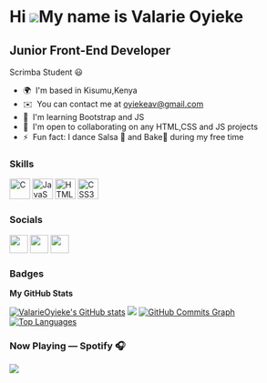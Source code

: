 Hi ![](https://user-images.githubusercontent.com/18350557/176309783-0785949b-9127-417c-8b55-ab5a4333674e.gif)My name is Valarie Oyieke
======================================================================================================================================

Junior Front-End Developer
--------------------------

Scrimba Student 😃

*   🌍  I'm based in Kisumu,Kenya
*   ✉️  You can contact me at [oyiekeav@gmail.com](mailto:oyiekeav@gmail.com)
*   🧠  I'm learning Bootstrap and JS
*   🤝  I'm open to collaborating on any HTML,CSS and JS projects
*   ⚡  Fun fact: I dance Salsa 💃 and Bake🥧 during my free time

### Skills 
<p align="left">
<a href="https://docs.microsoft.com/en-us/cpp/?view=msvc-170" target="_blank" rel="noreferrer"><img src="https://raw.githubusercontent.com/danielcranney/readme-generator/main/public/icons/skills/c-colored.svg" width="36" height="36" alt="C" /></a>
<a href="https://developer.mozilla.org/en-US/docs/Web/JavaScript" target="_blank" rel="noreferrer"><img src="https://raw.githubusercontent.com/danielcranney/readme-generator/main/public/icons/skills/javascript-colored.svg" width="36" height="36" alt="JavaScript" /></a>
<a href="https://developer.mozilla.org/en-US/docs/Glossary/HTML5" target="_blank" rel="noreferrer"><img src="https://raw.githubusercontent.com/danielcranney/readme-generator/main/public/icons/skills/html5-colored.svg" width="36" height="36" alt="HTML5" /></a>
<a href="https://www.w3.org/TR/CSS/#css" target="_blank" rel="noreferrer"><img src="https://raw.githubusercontent.com/danielcranney/readme-generator/main/public/icons/skills/css3-colored.svg" width="36" height="36" alt="CSS3" /></a>
</p>

 ### Socials
                  
                  
 <p align="left">
                          
 <a href="https://www.codepen.io/Valarie-Oyieke" target="_blank" rel="noreferrer"><img src="https://raw.githubusercontent.com/danielcranney/readme-generator/main/public/icons/socials/codepen.svg" width="32" height="32" /></a>  <a href="https://www.github.com/ValarieOyieke" target="_blank" rel="noreferrer"><img src="https://raw.githubusercontent.com/danielcranney/readme-generator/main/public/icons/socials/github.svg" width="32" height="32" /></a>   <a href="https://www.twitter.com/valoyieke" target="_blank" rel="noreferrer"><img src="https://raw.githubusercontent.com/danielcranney/readme-generator/main/public/icons/socials/twitter.svg" width="32" height="32" /></a></p>

### Badges
<b>My GitHub Stats</b>

<a href="http://www.github.com/ValarieOyieke"><img src="https://github-readme-stats.vercel.app/api?username=ValarieOyieke&show_icons=true&hide=&count_private=true&title_color=0891b2&text_color=ffffff&icon_color=0891b2&bg_color=1c1917&hide_border=true&show_icons=true" alt="ValarieOyieke's GitHub stats" /></a>
 <a href="http://www.github.com/ValarieOyieke"><img
                  src="https://github-readme-streak-stats.herokuapp.com/?user=ValarieOyieke&stroke=ffffff&background=1c1917&ring=0891b2&fire=0891b2&currStreakNum=ffffff&currStreakLabel=0891b2&sideNums=ffffff&sideLabels=ffffff&dates=ffffff&hide_border=true" /></a>
<a href="http://www.github.com/ValarieOyieke"><img src="https://activity-graph.herokuapp.com/graph?username=ValarieOyieke&bg_color=1c1917&color=ffffff&line=0891b2&point=ffffff&area_color=1c1917&area=true&hide_border=true&custom_title=GitHub%20Commits%20Graph" alt="GitHub Commits Graph" /></a><a href="https://github.com/ValarieOyieke" align="left"><img src="https://github-readme-stats.vercel.app/api/top-langs/?username=ValarieOyieke&langs_count=10&title_color=0891b2&text_color=ffffff&icon_color=0891b2&bg_color=1c1917&hide_border=true&locale=en&custom_title=Top%20%Languages" alt="Top Languages" /></a>


### Now Playing — Spotify 🎧
<p>
 <a href="https://spotify-github-profile.vercel.app/api/view?uid=h5rzv682x5w29ouq4zqhx91mc&redirect=true">
<img src="https://spotify-github-profile.vercel.app/api/view.svg?uid=h5rzv682x5w29ouq4zqhx91mc&cover_image=true&theme=novatorem&show_offline=false&bar_color=53b14f&bar_color_cover=true">
</a>
</p>

 

